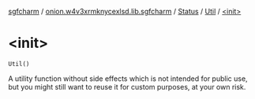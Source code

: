 [sgfcharm](../../../index.md) / [onion.w4v3xrmknycexlsd.lib.sgfcharm](../../index.md) / [Status](../index.md) / [Util](index.md) / [&lt;init&gt;](./-init-.md)

# &lt;init&gt;

`Util()`

A utility function without side effects which is not intended for public use,
but you might still want to reuse it for custom purposes, at your own risk.

